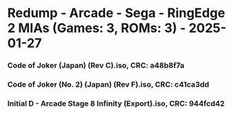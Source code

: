 # Redump - Arcade - Sega - RingEdge 2 MIAs (Games: 3, ROMs: 3) - 2025-01-27
### Code of Joker (Japan) (Rev C).iso, CRC: a48b8f7a
### Code of Joker (No. 2) (Japan) (Rev F).iso, CRC: c41ca3dd
### Initial D - Arcade Stage 8 Infinity (Export).iso, CRC: 944fcd42
